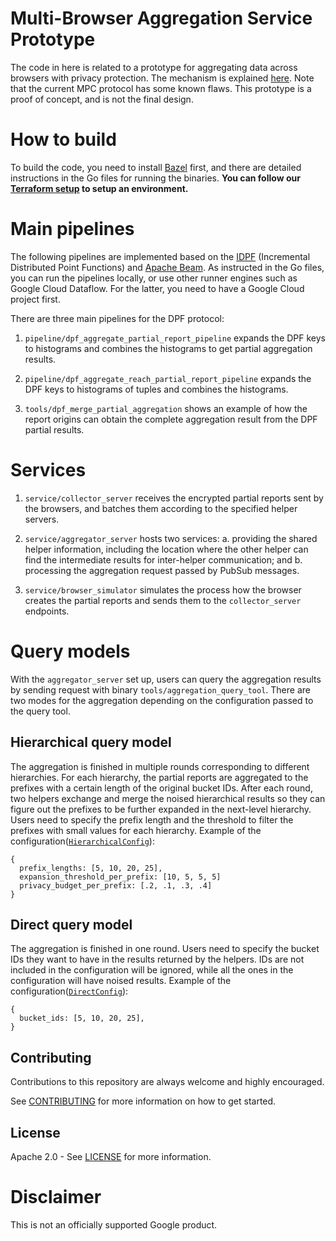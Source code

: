 # Multi-Browser Aggregation Service Prototype

The code in here is related to a prototype for aggregating data across browsers with privacy protection. The mechanism is explained [here](https://github.com/WICG/conversion-measurement-api/blob/master/SERVICE.md). Note that the current MPC protocol has some known flaws. This prototype is a proof of concept, and is not the final design.

# How to build

To build the code, you need to install [Bazel](https://bazel.build/) first, and there are detailed instructions in the Go files for running the binaries.
**You can follow our [Terraform setup](terraform/README.md) to setup an environment.**

# Main pipelines

The following pipelines are implemented based on the [IDPF](https://github.com/google/distributed_point_functions) (Incremental Distributed Point Functions) and [Apache Beam](https://beam.apache.org/). As instructed in the Go files, you can run the pipelines locally, or use other runner engines such as Google Cloud Dataflow. For the latter, you need to have a Google Cloud project first.

There are three main pipelines for the DPF protocol:

1. `pipeline/dpf_aggregate_partial_report_pipeline` expands the DPF keys to histograms and combines the histograms to get partial aggregation results.

2. `pipeline/dpf_aggregate_reach_partial_report_pipeline` expands the DPF keys to histograms of tuples and combines the histograms.

3. `tools/dpf_merge_partial_aggregation` shows an example of how the report origins can obtain the complete aggregation result from the DPF partial results.

# Services

1. `service/collector_server` receives the encrypted partial reports sent by the browsers, and batches them according to the specified helper servers.

2. `service/aggregator_server` hosts two services: a. providing the shared helper information, including the location where the other helper can find the intermediate results for inter-helper communication; and b. processing the aggregation request passed by PubSub messages.

3. `service/browser_simulator` simulates the process how the browser creates the partial reports and sends them to the `collector_server` endpoints.

# Query models
With the `aggregator_server` set up, users can query the aggregation results by sending request with binary `tools/aggregation_query_tool`. There are two modes for the aggregation depending on the configuration passed to the query tool.

## Hierarchical query model
The aggregation is finished in multiple rounds corresponding to different hierarchies. For each hierarchy, the partial reports are aggregated to the prefixes with a certain length of the original bucket IDs. After each round, two helpers exchange and merge the noised hierarchical results so they can figure out the prefixes to be further expanded in the next-level hierarchy. Users need to specify the prefix length and the threshold to filter the prefixes with small values for each hierarchy. Example of the configuration([`HierarchicalConfig`](https://github.com/google/privacy-sandbox-aggregation-service/blob/383a29498eaaef00eb3cb7974869a51a5de7f797/service/query.go#L45)):

```
{
  prefix_lengths: [5, 10, 20, 25],
  expansion_threshold_per_prefix: [10, 5, 5, 5]
  privacy_budget_per_prefix: [.2, .1, .3, .4]
}
```
## Direct query model
The aggregation is finished in one round. Users need to specify the bucket IDs they want to have in the results returned by the helpers. IDs are not included in the configuration will be ignored, while all the ones in the configuration will have noised results. Example of the configuration([`DirectConfig`](https://github.com/google/privacy-sandbox-aggregation-service/blob/383a29498eaaef00eb3cb7974869a51a5de7f797/service/query.go#L52)):

```
{
  bucket_ids: [5, 10, 20, 25],
}
```

## Contributing

Contributions to this repository are always welcome and highly encouraged.

See [CONTRIBUTING](/CONTRIBUTING.md) for more information on how to get started.

## License

Apache 2.0 - See [LICENSE](LICENSE) for more information.

# Disclaimer

This is not an officially supported Google product.
